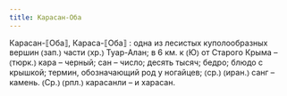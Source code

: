 ```yaml
---
title: Карасан-Оба
---
```


Карасан-⟦Оба⟧, Караса-⟦Оба⟧
: одна из лесистых куполообразных вершин ⦅зап.⦆ части ⦅хр.⦆ Туар-Алан; в 6 км. к ⦅Ю⦆ от Старого Крыма – ⦅тюрк.⦆ кара – черный; сан – число; десять тысяч; бедро; блюдо с крышкой; термин, обозначающий род у ногайцев; ⦅ср.⦆ ⦅иран.⦆ санг – камень. ⦅Ср.⦆ ⦅рпл.⦆ карасанли – и харасан.

